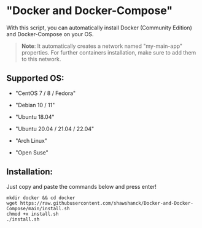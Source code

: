 <h1>"Docker and Docker-Compose"</h1>

With this script, you can automatically install Docker (Community Edition) and Docker-Compose on your OS.

>**Note**: It automatically creates a network named "my-main-app" properties. For further containers installation, make sure to add them to this network.

<h2>Supported OS:</h2>

* "CentOS 7 / 8 / Fedora"

* "Debian 10 / 11"

* "Ubuntu 18.04"

* "Ubuntu 20.04 / 21.04 / 22.04"

* "Arch Linux"

* "Open Suse"

<h2>Installation:</h2>

Just copy and paste the commands below and press enter!

```
mkdir docker && cd docker
wget https://raw.githubusercontent.com/shawshanck/Docker-and-Docker-Compose/main/install.sh
chmod +x install.sh
./install.sh
```


